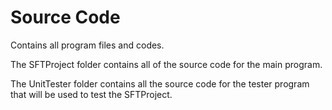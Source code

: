 # Source Code
Contains all program files and codes.

The SFTProject folder contains all of the source code for the main program.

The UnitTester folder contains all the source code for the tester program that will be used to test the SFTProject.
